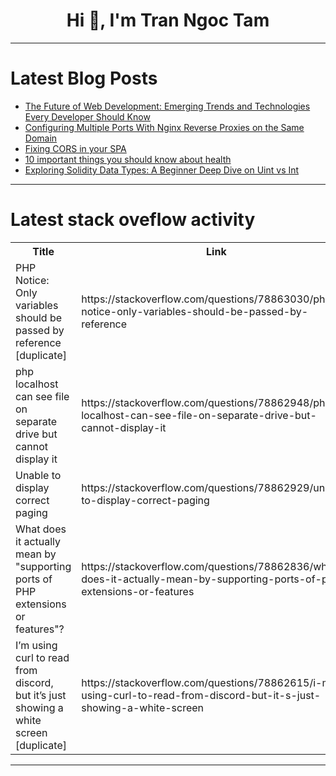 <h1 align="center">Hi 👋, I'm Tran Ngoc Tam</h1>

---

# Latest Blog Posts 
<!-- BLOG-POST-LIST:START -->
- [The Future of Web Development: Emerging Trends and Technologies Every Developer Should Know](https://dev.to/rashedulhridoy/the-future-of-web-development-emerging-trends-and-technologies-every-developer-should-know-1ceb)
- [Configuring Multiple Ports With Nginx Reverse Proxies on the Same Domain](https://dev.to/aws-builders/configuring-multiple-ports-with-nginx-reverse-proxies-on-the-same-domain-57ga)
- [Fixing CORS in your SPA](https://dev.to/eslachance/fixing-cors-in-your-spa-dfg)
- [10 important things you should know about health](https://dev.to/david_odo_90bf88541f6fd15/10-important-things-you-should-know-about-health-l2m)
- [Exploring Solidity Data Types: A Beginner Deep Dive on Uint vs Int](https://dev.to/bowtiedoffsec/exploring-solidity-data-types-a-beginner-deep-dive-on-uint-vs-int-2hm4)
<!-- BLOG-POST-LIST:END -->

---

# Latest stack oveflow activity
<table>
  <tr><th>Title</th><th>Link</th></tr>
  <!-- STACKOVERFLOW:START --><tr><td>PHP Notice: Only variables should be passed by reference [duplicate]</td><td>https://stackoverflow.com/questions/78863030/php-notice-only-variables-should-be-passed-by-reference</td></tr><tr><td>php localhost can see file on separate drive but cannot display it</td><td>https://stackoverflow.com/questions/78862948/php-localhost-can-see-file-on-separate-drive-but-cannot-display-it</td></tr><tr><td>Unable to display correct paging</td><td>https://stackoverflow.com/questions/78862929/unable-to-display-correct-paging</td></tr><tr><td>What does it actually mean by &quot;supporting ports of PHP extensions or features&quot;?</td><td>https://stackoverflow.com/questions/78862836/what-does-it-actually-mean-by-supporting-ports-of-php-extensions-or-features</td></tr><tr><td>I’m using curl to read from discord, but it’s just showing a white screen [duplicate]</td><td>https://stackoverflow.com/questions/78862615/i-m-using-curl-to-read-from-discord-but-it-s-just-showing-a-white-screen</td></tr><!-- STACKOVERFLOW:END -->
</table>

---


